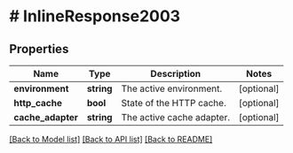 # # InlineResponse2003

## Properties

Name | Type | Description | Notes
------------ | ------------- | ------------- | -------------
**environment** | **string** | The active environment. | [optional]
**http_cache** | **bool** | State of the HTTP cache. | [optional]
**cache_adapter** | **string** | The active cache adapter. | [optional]

[[Back to Model list]](../../README.md#models) [[Back to API list]](../../README.md#endpoints) [[Back to README]](../../README.md)
